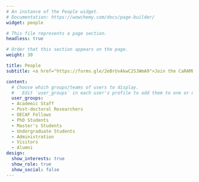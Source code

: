 ```yaml
---
# An instance of the People widget.
# Documentation: https://wowchemy.com/docs/page-builder/
widget: people

# This file represents a page section.
headless: true

# Order that this section appears on the page.
weight: 30

title: People
subtitle: <a href="https://forms.gle/2eBrUvAkwC2SJWmA9">Join the CaRAML community <i class="fas fa-angle-right"></i></a>

content:
  # Choose which groups/teams of users to display.
  #   Edit `user_groups` in each user's profile to add them to one or more of these groups.
  user_groups:
  - Academic Staff
  - Post-doctoral Researchers
  - DECAF Fellows
  - PhD Students
  - Master's Students
  - Undergraduate Students
  - Administration
  - Visitors
  - Alumni
design:
  show_interests: true
  show_role: true
  show_social: false
---
```


<!-- <br>

{{< cta cta_text="Join the CaRAML network" cta_link="https://forms.gle/2eBrUvAkwC2SJWmA9" cta_new_tab="true" >}} -->
